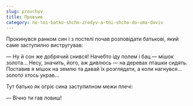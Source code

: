 ```yaml
---
slug: provchyv
title: Провчив
category: ne-toi-batko-shcho-zrodyv-a-toi-shcho-do-uma-doviv
---
```

Прокинувся ранком син і з постелі почав розповідати батькові, який саме заступилно вистругував:

— Ну й сон же добрячий снився! Начебто іду полем і бац — мішок золота… Несу, значить, його, аж дивлюсь — на деревах пташки сидять. Поставив я мішок на землю та давай їх розглядати, а коли нагнувся… золото хтось украв…

Тут батько як огріє сина заступилном межи плечі:

— Вічно ти гав ловиш!
